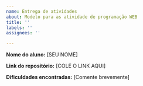 ```yaml
---
name: Entrega de atividades
about: Modelo para as atividade de programação WEB
title: ''
labels: ''
assignees: ''

---
```


**Nome do aluno:**
[SEU NOME]

**Link do repositório:**
[COLE O LINK AQUI]

**Dificuldades encontradas:**
[Comente brevemente]
